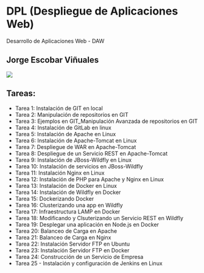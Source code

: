 # DPL (Despliegue de Aplicaciones Web)
Desarrollo de Aplicaciones Web - DAW

## Jorge Escobar Viñuales

<img align="center" src="https://res.cloudinary.com/practicaldev/image/fetch/s--oohOOnY7--/c_imagga_scale,f_auto,fl_progressive,h_420,q_auto,w_1000/https://dev-to-uploads.s3.amazonaws.com/i/tsrakct789rm4hg087kh.jpg">
  
## Tareas:
- Tarea 1: Instalación de GIT en local
- Tarea 2: Manipulación de repositorios en GIT
- Tarea 3: Ejemplos en GIT_Manipulación Avanzada de repositorios en GIT
- Tarea 4: Instalación de GitLab en linux
- Tarea 5: Instalación de Apache en Linux
- Tarea 6: Instalación de Apache-Tomcat en Linux
- Tarea 7: Despliegue de WAR en Apache-Tomcat
- Tarea 8: Despliegue de un Servicio REST en Apache-Tomcat
- Tarea 9: Instalación de JBoss-Wildfly en Linux
- Tarea 10: Instalación de servicios en JBoss-Wildfly
- Tarea 11: Instalación Nginx en Linux
- Tarea 12: Instalación de PHP para Apache y Nginx en Linux
- Tarea 13: Instalación de Docker en Linux
- Tarea 14: Instalación de Wildfly en Docker
- Tarea 15: Dockerizando Docker
- Tarea 16: Clusterizando una app en Wildfly
- Tarea 17: Infraestructura LAMP en Docker
- Tarea 18: Modificando y Clsuterizando un Servicio REST en Wildfly
- Tarea 19: Desplegar una aplicación en Node.js en Docker
- Tarea 20: Balanceo de Carga en Apache
- Tarea 21: Balanceo de Carga en Nginx
- Tarea 22: Instalación Servidor FTP en Ubuntu
- Tarea 23: Instalación Servidor FTP en Docker
- Tarea 24: Construcción de un Servicio de Empresa
- Tarea 25 - Instalación y configuración de Jenkins en Linux
